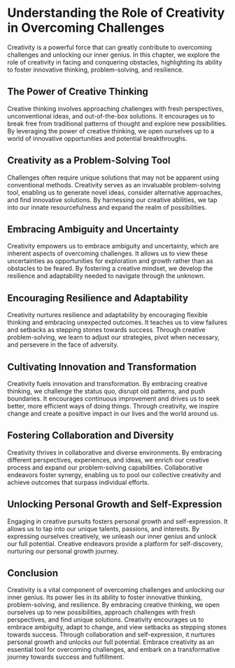 # Understanding the Role of Creativity in Overcoming Challenges

Creativity is a powerful force that can greatly contribute to overcoming challenges and unlocking our inner genius. In this chapter, we explore the role of creativity in facing and conquering obstacles, highlighting its ability to foster innovative thinking, problem-solving, and resilience.

## The Power of Creative Thinking

Creative thinking involves approaching challenges with fresh perspectives, unconventional ideas, and out-of-the-box solutions. It encourages us to break free from traditional patterns of thought and explore new possibilities. By leveraging the power of creative thinking, we open ourselves up to a world of innovative opportunities and potential breakthroughs.

## Creativity as a Problem-Solving Tool

Challenges often require unique solutions that may not be apparent using conventional methods. Creativity serves as an invaluable problem-solving tool, enabling us to generate novel ideas, consider alternative approaches, and find innovative solutions. By harnessing our creative abilities, we tap into our innate resourcefulness and expand the realm of possibilities.

## Embracing Ambiguity and Uncertainty

Creativity empowers us to embrace ambiguity and uncertainty, which are inherent aspects of overcoming challenges. It allows us to view these uncertainties as opportunities for exploration and growth rather than as obstacles to be feared. By fostering a creative mindset, we develop the resilience and adaptability needed to navigate through the unknown.

## Encouraging Resilience and Adaptability

Creativity nurtures resilience and adaptability by encouraging flexible thinking and embracing unexpected outcomes. It teaches us to view failures and setbacks as stepping stones towards success. Through creative problem-solving, we learn to adjust our strategies, pivot when necessary, and persevere in the face of adversity.

## Cultivating Innovation and Transformation

Creativity fuels innovation and transformation. By embracing creative thinking, we challenge the status quo, disrupt old patterns, and push boundaries. It encourages continuous improvement and drives us to seek better, more efficient ways of doing things. Through creativity, we inspire change and create a positive impact in our lives and the world around us.

## Fostering Collaboration and Diversity

Creativity thrives in collaborative and diverse environments. By embracing different perspectives, experiences, and ideas, we enrich our creative process and expand our problem-solving capabilities. Collaborative endeavors foster synergy, enabling us to pool our collective creativity and achieve outcomes that surpass individual efforts.

## Unlocking Personal Growth and Self-Expression

Engaging in creative pursuits fosters personal growth and self-expression. It allows us to tap into our unique talents, passions, and interests. By expressing ourselves creatively, we unleash our inner genius and unlock our full potential. Creative endeavors provide a platform for self-discovery, nurturing our personal growth journey.

## Conclusion

Creativity is a vital component of overcoming challenges and unlocking our inner genius. Its power lies in its ability to foster innovative thinking, problem-solving, and resilience. By embracing creative thinking, we open ourselves up to new possibilities, approach challenges with fresh perspectives, and find unique solutions. Creativity encourages us to embrace ambiguity, adapt to change, and view setbacks as stepping stones towards success. Through collaboration and self-expression, it nurtures personal growth and unlocks our full potential. Embrace creativity as an essential tool for overcoming challenges, and embark on a transformative journey towards success and fulfillment.
